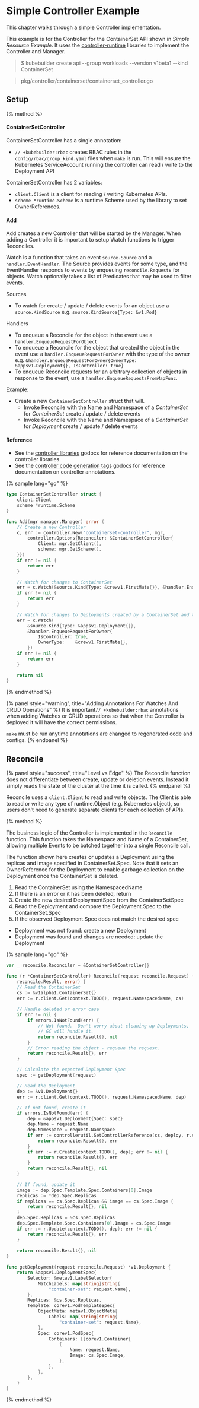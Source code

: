 # Simple Controller Example

This chapter walks through a simple Controller implementation.

This example is for the Controller for the ContainerSet API shown in *Simple Resource Example*.
It uses the [controller-runtime](https://godoc.org/sigs.k8s.io/controller-runtime/pkg) libraries
to implement the Controller and Manager.

> $ kubebuilder create api --group workloads --version v1beta1 --kind ContainerSet

> pkg/controller/containerset/containerset_controller.go

## Setup

{% method %}
#### ContainerSetController

ContainerSetController has a single annotation:

- `// +kubebuilder:rbac` creates RBAC rules in the `config/rbac/group_kind.yaml` files when `make` is run.
  This will ensure the Kubernetes ServiceAccount running the controller can read / write to the Deployment API

ContainerSetController has 2 variables:

- `client.Client` is a client for reading / writing Kubernetes APIs.
- `scheme *runtime.Scheme` is a runtime.Scheme used by the library to set OwnerReferences.

#### Add

Add creates a new Controller that will be started by the Manager.  When adding a Controller it is important to setup
Watch functions to trigger Reconciles.

Watch is a function that takes an event `source.Source` and a `handler.EventHandler`.  The Source provides events
for some type, and the EventHandler responds to events by enqueuing `reconcile.Request`s for objects.
Watch optionally takes a list of Predicates that may be used to filter events.

Sources

- To watch for create / update / delete events for an object use a `source.KindSource` e.g.
`source.KindSource{Type: &v1.Pod}`

Handlers

- To enqueue a Reconcile for the object in the event use a `handler.EnqueueRequestForObject`
- To enqueue a Reconcile for the object that created the object in the event use a `handler.EnqueueRequestForOwner`
  with the type of the owner e.g. `&handler.EnqueueRequestForOwner{OwnerType: &appsv1.Deployment{}, IsController: true}`
- To enqueue Reconcile requests for an arbitrary collection of objects in response to the event, use a
  `handler.EnqueueRequestsFromMapFunc`.

Example:

- Create a new `ContainerSetController` struct that will.
  - Invoke Reconcile with the Name and Namespace of a *ContainerSet* for *ContainerSet* create / update / delete events
  - Invoke Reconcile with the Name and Namespace of a *ContainerSet* for *Deployment* create / update / delete events

#### Reference

- See the [controller libraries](https://godoc.org/sigs.k8s.io/controller-runtime/pkg) godocs for reference
documentation on the controller libraries.
- See the [controller code generation tags](https://godoc.org/github.com/kubernetes-sigs/kubebuilder/pkg/gen/controller)
godocs for reference documentation on controller annotations.


{% sample lang="go" %}
```go
type ContainerSetController struct {
	client.Client
	scheme *runtime.Scheme
}

func Add(mgr manager.Manager) error (
	// Create a new Controller
	c, err := controller.New("containerset-controller", mgr,
		controller.Options{Reconciler: &ContainerSetController{
			Client: mgr.GetClient(),
			scheme: mgr.GetScheme(),
	}})
	if err != nil {
		return err
	}

	// Watch for changes to ContainerSet
	err = c.Watch(&source.Kind{Type: &crewv1.FirstMate{}}, &handler.EnqueueRequestForObject{})
	if err != nil {
		return err
	}

    // Watch for changes to Deployments created by a ContainerSet and trigger a Reconcile for the owner
	err = c.Watch(
		&source.Kind{Type: &appsv1.Deployment{}},
	    &handler.EnqueueRequestForOwner{
		    IsController: true,
		    OwnerType:    &crewv1.FirstMate{},
	    })
	if err != nil {
		return err
	}

	return nil
}
```
{% endmethod %}

{% panel style="warning", title="Adding Annotations For Watches And CRUD Operations" %}
It is important`// +kubebuilder:rbac` annotations when adding Watches or CRUD operations
so that when the Controller is deployed it will have the correct permissions.

`make` must be run anytime annotations are changed to regenerated code and configs.
{% endpanel %}


## Reconcile

{% panel style="success", title="Level vs Edge" %}
The Reconcile function does not differentiate between create, update or deletion events.
Instead it simply reads the state of the cluster at the time it is called.
{% endpanel %}

Reconcile uses a `client.Client` to read and write objects.  The Client is able to
read or write any type of runtime.Object (e.g. Kubernetes object), so users don't need
to generate separate clients for each collection of APIs.

{% method %}

The business logic of the Controller is implemented in the `Reconcile` function.  This function takes the Namespace
 and Name of a ContainerSet, allowing multiple Events to be batched together into a single Reconcile call.

The function shown here creates or updates a Deployment using the replicas and image specified in
ContainerSet.Spec.  Note that it sets an OwnerReference for the Deployment to enable garbage collection
on the Deployment once the ContainerSet is deleted.

1. Read the ContainerSet using the NamespacedName
2. If there is an error or it has been deleted, return
3. Create the new desired DeploymentSpec from the ContainerSetSpec
4. Read the Deployment and compare the Deployment.Spec to the ContainerSet.Spec
5. If the observed Deployment.Spec does not match the desired spec
  - Deployment was not found: create a new Deployment
  - Deployment was found and changes are needed: update the Deployment

{% sample lang="go" %}
```go
var _ reconcile.Reconciler = &ContainerSetController{}

func (r *ContainerSetController) Reconcile(request reconcile.Request) (
	reconcile.Result, error) {
    // Read the ContainerSet
	cs := &v1alpha1.ContainerSet{}
	err := r.client.Get(context.TODO(), request.NamespacedName, cs)
    
    // Handle deleted or error case
	if err != nil {
		if errors.IsNotFound(err) {
			// Not found.  Don't worry about cleaning up Deployments,
			// GC will handle it.
			return reconcile.Result{}, nil
		}
		// Error reading the object - requeue the request.
		return reconcile.Result{}, err
	}

    // Calculate the expected Deployment Spec
	spec := getDeployment(request)

    // Read the Deployment
	dep := &v1.Deployment{}
	err := r.client.Get(context.TODO(), request.NamespacedName, dep)

    // If not found, create it
    if errors.IsNotFound(err) {
        dep = &appsv1.Deployment{Spec: spec}
		dep.Name = request.Name
		dep.Namespace = request.Namespace
    	if err := controllerutil.SetControllerReference(cs, deploy, r.scheme); err != nil {
	    	return reconcile.Result{}, err
	    }
		if err := r.Create(context.TODO(), dep); err != nil {
	    	return reconcile.Result{}, err
		}
		return reconcile.Result{}, nil
	}

    // If found, update it
    image := dep.Spec.Template.Spec.Containers[0].Image
    replicas := *dep.Spec.Replicas
    if replicas == cs.Spec.Replicas && image == cs.Spec.Image {
        return reconcile.Result{}, nil
    }
    dep.Spec.Replicas = &cs.Spec.Replicas
    dep.Spec.Template.Spec.Containers[0].Image = cs.Spec.Image
    if err := r.Update(context.TODO(), dep); err != nil {
        return reconcile.Result{}, err
    }
    
    return reconcile.Result{}, nil
}

func getDeployment(request reconcile.Request) *v1.Deployment {
	return &appsv1.DeploymentSpec{
        Selector: &metav1.LabelSelector{
            MatchLabels: map[string]string{
                "container-set": request.Name},
        },
        Replicas: &cs.Spec.Replicas,
        Template: corev1.PodTemplateSpec{
            ObjectMeta: metav1.ObjectMeta{
                Labels: map[string]string{
                    "container-set": request.Name},
            },
            Spec: corev1.PodSpec{
                Containers: []corev1.Container{
                    {
                        Name: request.Name,
                        Image: cs.Spec.Image,
                    },
                },
            },
        },
    }
}
```
{% endmethod %}

